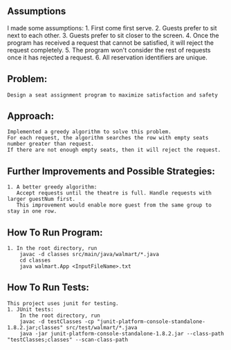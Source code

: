 ## Assumptions
I made some assumptions:
    1. First come first serve.
    2. Guests prefer to sit next to each other.
    3. Guests prefer to sit closer to the screen.
    4. Once the program has received a request that cannot be satisfied,
       it will reject the request completely.
    5. The program won't consider the rest of requests once it has rejected a request.
    6. All reservation identifiers are unique.

## Problem:
    Design a seat assignment program to maximize satisfaction and safety

## Approach:
    Implemented a greedy algorithm to solve this problem.
    For each request, the algorithm searches the row with empty seats number greater than request.
    If there are not enough empty seats, then it will reject the request.

## Further Improvements and Possible Strategies:
    1. A better greedy algorithm:
       Accept requests until the theatre is full. Handle requests with larger guestNum first.
       This improvement would enable more guest from the same group to stay in one row.



## How To Run Program:
    1. In the root directory, run
        javac -d classes src/main/java/walmart/*.java
        cd classes
        java walmart.App <InputFileName>.txt

## How To Run Tests:
    This project uses junit for testing.
    1. JUnit tests:
        In the root directory, run
        javac -d testClasses -cp "junit-platform-console-standalone-1.8.2.jar;classes" src/test/walmart/*.java
        java -jar junit-platform-console-standalone-1.8.2.jar --class-path "testClasses;classes" --scan-class-path
